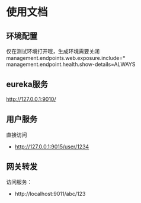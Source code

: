 # 使用文档


## 环境配置

仅在测试环境打开哦，生成环境需要关闭
management.endpoints.web.exposure.include=* 
management.endpoint.health.show-details=ALWAYS




## eureka服务

http://127.0.0.1:9010/

## 用户服务

直接访问
- http://127.0.0.1:9015/user/1234



## 网关转发 


访问服务：
- http://localhost:9011/abc/123

